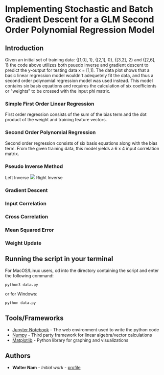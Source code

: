 # Implementing Stochastic and Batch Gradient Descent for a GLM Second Order Polynomial Regression Model 

## Introduction 

Given an initial set of training data: {[1,0], 1}, {[2,1], 0}, {[3,2], 2} and {[2,6], 1} the code above utilizes both psuedo inverse and gradient descent to predict the y-output for testing data x = [1,1]. The data plot shows that a basic linear regression model wouldn't adequetely fit the data, and thus a second order polynomial regression model was used instead. This model contains six basis equations and requires the calculation of six coefficients or "weights" to be crossed with the input phi matrix. 

### Simple First Order Linear Regression

First order regression consists of the sum of the bias term and the dot product of the weight and training feature vectors.

### Second Order Polynomial Regression

Second order regression consists of six basis equations along with the bias term. From the given training data, this model yields a 6 x 4 input correlation matrix.

### Pseudo Inverse Method
Left Inverse
<img src="https://render.githubusercontent.com/render/math?math=e^{i \pi} = -1">
Right Inverse

### Gradient Descent

### Input Correlation

### Cross Correlation

### Mean Squared Error

### Weight Update

## Running the script in your terminal

For MacOS/Linux users, cd into the directory containing the script and enter the following command:
```
python3 data.py
```
or for Windows:
```
python data.py
```

## Tools/Frameworks

* [Jupyter Notebook](https://jupyter.org/) - The web environment used to write the python code
* [Numpy](https://numpy.org/) - Third party framework for linear algebra/vector calculations
* [Matplotlib](https://matplotlib.org/) - Python library for graphing and visualizations

## Authors

* **Walter Nam** - *Initial work* - [profile](https://github.com/wnam98)
